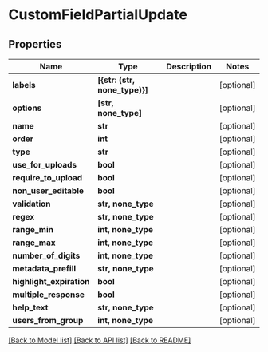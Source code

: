# CustomFieldPartialUpdate


## Properties

Name | Type | Description | Notes
------------ | ------------- | ------------- | -------------
**labels** | **[{str: (str, none_type)}]** |  | [optional] 
**options** | **[str, none_type]** |  | [optional] 
**name** | **str** |  | [optional] 
**order** | **int** |  | [optional] 
**type** | **str** |  | [optional] 
**use_for_uploads** | **bool** |  | [optional] 
**require_to_upload** | **bool** |  | [optional] 
**non_user_editable** | **bool** |  | [optional] 
**validation** | **str, none_type** |  | [optional] 
**regex** | **str, none_type** |  | [optional] 
**range_min** | **int, none_type** |  | [optional] 
**range_max** | **int, none_type** |  | [optional] 
**number_of_digits** | **int, none_type** |  | [optional] 
**metadata_prefill** | **str, none_type** |  | [optional] 
**highlight_expiration** | **bool** |  | [optional] 
**multiple_response** | **bool** |  | [optional] 
**help_text** | **str, none_type** |  | [optional] 
**users_from_group** | **int, none_type** |  | [optional] 

[[Back to Model list]](../#documentation-for-models) [[Back to API list]](../#documentation-for-api-endpoints) [[Back to README]](../)


